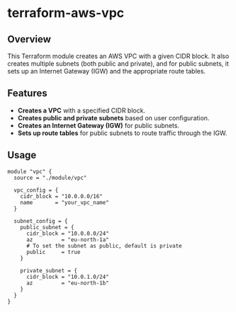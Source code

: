# terraform-aws-vpc

## Overview

This Terraform module creates an AWS VPC with a given CIDR block. It also creates multiple subnets (both public and private), and for public subnets, it sets up an Internet Gateway (IGW) and the appropriate route tables.

## Features

- **Creates a VPC** with a specified CIDR block.
- **Creates public and private subnets** based on user configuration.
- **Creates an Internet Gateway (IGW)** for public subnets.
- **Sets up route tables** for public subnets to route traffic through the IGW.

## Usage

```hcl
module "vpc" {
  source = "./module/vpc"

  vpc_config = {
    cidr_block = "10.0.0.0/16"
    name       = "your_vpc_name"
  }

  subnet_config = {
    public_subnet = {
      cidr_block = "10.0.0.0/24"
      az         = "eu-north-1a"
      # To set the subnet as public, default is private
      public     = true
    }

    private_subnet = {
      cidr_block = "10.0.1.0/24"
      az         = "eu-north-1b"
    }
  }
}
```